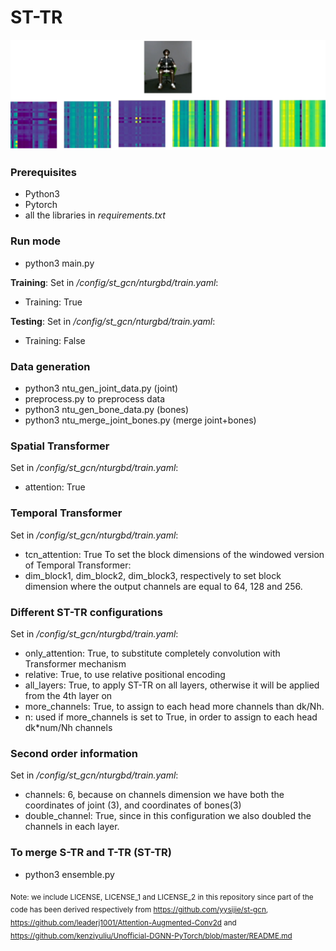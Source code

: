# ST-TR
![Alt Text](Fig.png)
### Prerequisites
- Python3
- Pytorch
- all the libraries in *requirements.txt*

### Run mode
- python3 main.py 


**Training**:
Set in */config/st_gcn/nturgbd/train.yaml*:
- Training: True

**Testing**:
Set in */config/st_gcn/nturgbd/train.yaml*:
- Training: False


### Data generation
- python3 ntu_gen_joint_data.py (joint)
- preprocess.py to preprocess data
- python3 ntu_gen_bone_data.py (bones)
- python3 ntu_merge_joint_bones.py (merge joint+bones)

### Spatial Transformer
Set in */config/st_gcn/nturgbd/train.yaml*:
- attention: True

### Temporal Transformer 
Set in */config/st_gcn/nturgbd/train.yaml*:
- tcn_attention: True
To set the block dimensions of the windowed version of Temporal Transformer:
- dim_block1, dim_block2, dim_block3, respectively to set block dimension where the output channels are equal to 64, 128 and 256.


### Different ST-TR configurations
Set in */config/st_gcn/nturgbd/train.yaml*:
- only_attention: True, to substitute completely convolution with Transformer mechanism
- relative: True, to use relative positional encoding
- all_layers: True, to apply ST-TR on all layers, otherwise it will be applied from the 4th layer on
- more_channels: True, to assign to each head more channels than dk/Nh.
- n: used if more_channels is set to True, in order to assign to each head dk*num/Nh channels

### Second order information
Set in */config/st_gcn/nturgbd/train.yaml*:
- channels: 6, because on channels dimension we have both the coordinates of joint (3), and coordinates of bones(3)
- double_channel: True, since in this configuration we also doubled the channels in each layer.

### To merge S-TR and T-TR (ST-TR)
- python3 ensemble.py



<sub> Note: we include LICENSE, LICENSE_1 and LICENSE_2 in this repository since part of the code has been derived respectively
from https://github.com/yysijie/st-gcn, https://github.com/leaderj1001/Attention-Augmented-Conv2d
and https://github.com/kenziyuliu/Unofficial-DGNN-PyTorch/blob/master/README.md </sub> 
